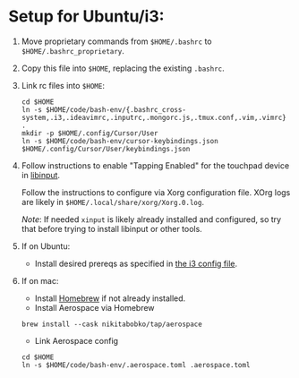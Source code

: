 # Setup for Ubuntu/i3:
1. Move proprietary commands from `$HOME/.bashrc` to `$HOME/.bashrc_proprietary`.
2. Copy this file into `$HOME`, replacing the existing `.bashrc`.
3. Link rc files into `$HOME`:
   ```shell
   cd $HOME
   ln -s $HOME/code/bash-env/{.bashrc_cross-system,.i3,.ideavimrc,.inputrc,.mongorc.js,.tmux.conf,.vim,.vimrc} .
   mkdir -p $HOME/.config/Cursor/User
   ln -s $HOME/code/bash-env/cursor-keybindings.json $HOME/.config/Cursor/User/keybindings.json
   ```
5. Follow instructions to enable "Tapping Enabled" for the touchpad device
   in [libinput](https://wiki.archlinux.org/title/Libinput#Via_Xorg_configuration_file).

   Follow the instructions to configure via Xorg configuration file. XOrg logs are likely in `$HOME/.local/share/xorg/Xorg.0.log`.
   
   *Note*: If needed `xinput` is likely already installed and configured, so try that before trying to install libinput or other tools.
6. If on Ubuntu:
   * Install desired prereqs as specified in [the i3 config file](.i3/config#L201-L217).
7. If on mac:
   * Install [Homebrew](https://brew.sh/) if not already installed.
   * Install Aerospace via Homebrew
   ```shell
   brew install --cask nikitabobko/tap/aerospace
    ```
   * Link Aerospace config
   ```shell
   cd $HOME
   ln -s $HOME/code/bash-env/.aerospace.toml .aerospace.toml
   ```
